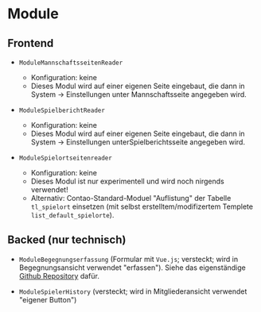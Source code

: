 # Module


## Frontend

* `ModuleMannschaftsseitenReader`
  * Konfiguration: keine
  * Dieses Modul wird auf einer eigenen Seite eingebaut, die dann in 
    System → Einstellungen unter Mannschaftsseite angegeben wird.
     
* `ModuleSpielberichtReader`
  * Konfiguration: keine
  * Dieses Modul wird auf einer eigenen Seite eingebaut, die dann in 
    System → Einstellungen unterSpielberichtsseite angegeben wird.
    
* `ModuleSpielortseitenreader`
  * Konfiguration: keine
  * Dieses Modul ist nur experimentell und wird noch nirgends verwendet!
  * Alternativ: Contao-Standard-Moduel "Auflistung" der Tabelle `tl_spielort` einsetzen
  (mit selbst erstelltem/modifizertem Templete `list_default_spielorte`).
 


## Backed (nur technisch)

* `ModuleBegegnungserfassung` (Formular mit `Vue.js`; versteckt; wird in Begegnungsansicht verwendet "erfassen").
Siehe das eigenständige [Github Repository](https://github.com/fiedsch/begegnungserfassung) dafür.

* `ModuleSpielerHistory` (versteckt; wird in Mitgliederansicht verwendet "eigener Button")

